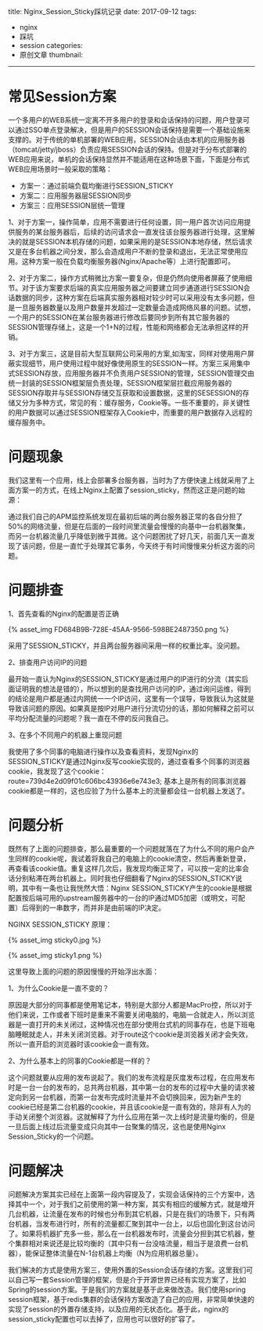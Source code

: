 title: Nginx_Session_Sticky踩坑记录
date: 2017-09-12
tags:
 - nginx
 - 踩坑
 - session
categories:
 - 原创文章
thumbnail: 
---

# 常见Session方案

一个多用户的WEB系统一定离不开多用户的登录和会话保持的问题，用户登录可以通过SSO单点登录解决，但是用户的SESSION会话保持是需要一个基础设施来支撑的。对于传统的单机部署的WEB应用，SESSION会话由本机的应用服务器（tomcat/jetty/jboss）负责应用SESSION会话的保持。但是对于分布式部署的WEB应用来说，单机的会话保持显然并不能适用在这种场景下面，下面是分布式WEB应用场景时一般采取的策略：

- 方案一：通过前端负载均衡进行SESSION_STICKY
- 方案二：应用服务器层SESSION同步
- 方案三：应用SESSION层统一管理

<!-- more -->

1、对于方案一，操作简单，应用不需要进行任何设置，同一用户首次访问应用提供服务的某台服务器后，后续的访问请求会一直发往该台服务器进行处理，这里解决的就是SESSION本机存储的问题，如果采用的是SESSION本地存储，然后请求又是在多台机器之间分发，那么会造成用户不断的登录和退出，无法正常使用应用。这种方案一般在负载均衡服务器(Nginx/Apache等）上进行配置即可。

2、对于方案二，操作方式稍微比方案一要复杂，但是仍然向使用者屏蔽了使用细节。对于该方案要求后端的真实应用服务器之间要建立同步通道进行SESSION会话数据的同步，这种方案在后端真实服务器相对较少时可以采用没有太多问题，但是一旦服务器数量以及用户数量并发超过一定数量会造成网络风暴的问题。试想，一个用户的SESSION在某台服务器进行修改后要同步到所有其它服务器的SESSION管理存储上，这是一个1+N的过程，性能和网络都会无法承担这样的开销。

3、对于方案三，这是目前大型互联网公司采用的方案,如淘宝，同样对使用用户屏蔽实现细节，用户使用过程中就好像使用原生的SESSION一样。方案三采用集中式SESSION存放，应用服务器并不负责用户SESSION的管理，SESSION管理交由统一封装的SESSION框架层负责处理，SESSION框架层拦截应用服务器的SESSION存取并与SESSION存储交互获取和设置数据，这里的SESESSION的存储又分为多种方式，常见的有：缓存服务，Cookie等。一些不重要的，非关键性的用户数据可以通过SESSION框架存入Cookie中，而重要的用户数据存入远程的缓存服务中。

# 问题现象

我们这里有一个应用，线上会部署多台服务器，当时为了方便快速上线就采用了上面方案一的方式，在线上Nginx上配置了session_sticky，然而这正是问题的始源：

通过我们自己的APM监控系统发现在最初后端的两台服务器正常的各自分担了50%的网络流量，但是在后面的一段时间里流量会慢慢的向基中一台机器聚集，而另一台机器流量几乎降低到微乎其微。这个问题困扰了好几天，前面几天一直发现了该问题，但是一直忙于处理其它事务，今天终于有时间慢慢来分析这方面的问题。

# 问题排查

1、首先查看的Nginx的配置是否正确

{% asset_img FD684B9B-728E-45AA-9566-598BE2487350.png %}

采用了SESSION_STICKY，并且两台服务器间采用一样的权重比率。没问题。

2、排查用户访问IP的问题

最开始一直认为Nginx的SESSION_STICKY是通过用户的IP进行的分流（其实后面证明我的想法是错的），所以想到的是查找用户访问的IP，通过询问运维，得到的结论是用户都是通过内网统一一个IP访问，这里有一个误导，导致我认为这就是导致该问题的原因。如果真是按IP对用户进行分流切分的话，那如何解释之前可以平均分配流量的问题呢？我一直在不停的反问我自己。

3、在多个不同用户的机器上重现问题

我使用了多个同事的电脑进行操作以及查看资料，发现Nginx的SESSION_STICKY是通过Nginx反写cookie实现的，通过查看多个同事的浏览器cookie，我发现了这个cookie：route=739d4e2d09f01c606bc43936e6e743e3; 基本上是所有的同事浏览器cookie都是一样的，这也应验了为什么基本上的流量都会往一台机器上发送了。

# 问题分析

既然有了上面的问题排查，那么最重要的一个问题就落在了为什么不同的用户会产生同样的cookie呢，我试着将我自己的电脑上的cookie清空，然后再重新登录，再查看该cookie值。重复这样几次后，我发现均衡正常了，可以按一定的比率会话分别粘滞在两台机器上。同时我也仔细翻看了Nginx的SESSION_STICKY说明，其中有一条也让我恍然大悟：Nginx SESSION_STICKY产生的cookie是根据配置按后端可用的upstream服务器中的一台的IP通过MD5加密（或明文，可配置）后得到的一串数字，而并非是由前端的IP决定。

NGINX SESSION_STICKY 原理：

{% asset_img sticky0.jpg %}

{% asset_img sticky1.png %}


这里导致上面的问题的原因慢慢的开始浮出水面：

1、为什么Cookie是一直不变的？

原因是大部分的同事都是使用笔记本，特别是大部分人都是MacPro控，所以对于他们来说，工作或者下班时是重来不需要关闭电脑的，电脑一合就走人，所以浏览器是一直打开的未关闭过，这种情况也在部分使用台式机的同事存在，也是下班电脑睡眠就走人，并未关闭浏览器。对于route这个cookie是浏览器关闭才会失效，所以一直开启的浏览器时该cookie会一直有效。

2、为什么基本上的同事的Cookie都是一样的？

这个问题就要从应用的发布说起了。我们的发布流程是灰度发布过程，在应用发布时是一台一台的发布的，总共两台机器，其中第一台的发布的过程中大量的请求被定向到另一台机器，而第一台发布完成时流量并不会切换回来，因为新产生的cookie已经是第二台机器的cookie，并且该cookie是一直有效的，除非有人为的手动关闭整个浏览器。这就解释了为什么应用在第一次上线时是流量均衡的，但是一旦后面上线过后流量变成只向其中一台聚集的情况，这也是使用Nginx Session_Sticky的一个问题。

# 问题解决

问题解决方案其实已经在上面第一段内容提及了，实现会话保持的三个方案中，选择其中一个，对于我们之前使用的第一种方案，其实有相应的缓解方式，就是增开几台机器，让流量在发布的时候也分布到其它机器，只是在我们的场景下，只有两台机器，当发布进行时，所有的流量都汇聚到其中一台上，以后也固化到这台访问了。如果将机器扩充多一些，那么在一台机器发布时，流量会分担到其它机器，整个集群相对来说还是比较均衡的（其中只有一台没啥流量，相当于是浪费一台机器），能保证整体流量在N-1台机器上均衡（N为应用机器总量）。

我们解决的方式是使用方案三，使用外置的Session会话存储的方案。这里我们可以自己写一套Session管理的框架，但是介于开源世界已经有实现方案了，比如Spring的session方案。于是我们的方案就是基于此来做改造。我们使用spring session框架，基于redis集群的会话保持方案改造了自己的应用，非常简单快速的实现了session的外置存储支持，以及应用的无状态化。基于此，nginx的session_sticky配置也可以去掉了，应用也可以很好的扩容了。
